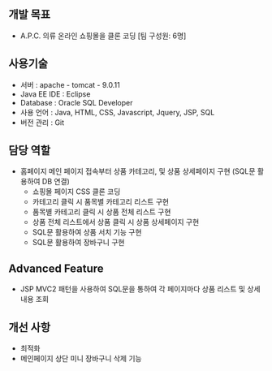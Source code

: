 ## 개발 목표
- A.P.C. 의류 온라인 쇼핑몰을 클론 코딩 [팀 구성원: 6명]


## 사용기술
- 서버 : apache - tomcat - 9.0.11
- Java EE IDE : Eclipse
- Database : Oracle SQL Developer
- 사용 언어 : Java, HTML, CSS, Javascript, Jquery, JSP, SQL
- 버전 관리 : Git

## 담당 역할
- 홈페이지 메인 페이지 접속부터 상품 카테고리, 및 상품 상세페이지 구현 (SQL문 활용하여 DB 연결)
  - 쇼핑몰 페이지 CSS 클론 코딩
  - 카테고리 클릭 시 품목별 카테고리 리스트 구현
  - 품목별 카테고리 클릭 시 상품 전체 리스트 구현
  - 상품 전체 리스트에서 상품 클릭 시 상품 상세페이지 구현
  - SQL문 활용하여 상품 서치 기능 구현
  - SQL문 활용하여 장바구니 구현


## Advanced Feature
- JSP MVC2 패턴을 사용하여 SQL문을 통하여 각 페이지마다 상품 리스트 및 상세 내용 조회


## 개선 사항
- 최적화
- 메인페이지 상단 미니 장바구니 삭제 기능
